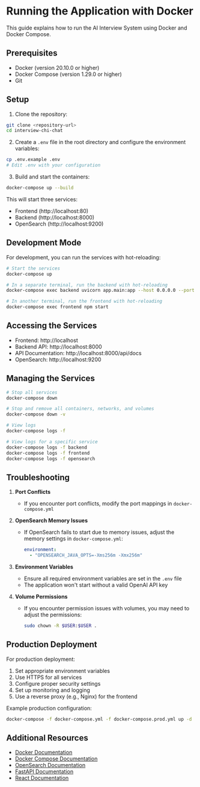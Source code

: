 # Running the Application with Docker

This guide explains how to run the AI Interview System using Docker and Docker Compose.

## Prerequisites

- Docker (version 20.10.0 or higher)
- Docker Compose (version 1.29.0 or higher)
- Git

## Setup

1. Clone the repository:
```bash
git clone <repository-url>
cd interview-chi-chat
```

2. Create a `.env` file in the root directory and configure the environment variables:
```bash
cp .env.example .env
# Edit .env with your configuration
```

3. Build and start the containers:
```bash
docker-compose up --build
```

This will start three services:
- Frontend (http://localhost:80)
- Backend (http://localhost:8000)
- OpenSearch (http://localhost:9200)

## Development Mode

For development, you can run the services with hot-reloading:

```bash
# Start the services
docker-compose up

# In a separate terminal, run the backend with hot-reloading
docker-compose exec backend uvicorn app.main:app --host 0.0.0.0 --port 8000 --reload

# In another terminal, run the frontend with hot-reloading
docker-compose exec frontend npm start
```

## Accessing the Services

- Frontend: http://localhost
- Backend API: http://localhost:8000
- API Documentation: http://localhost:8000/api/docs
- OpenSearch: http://localhost:9200

## Managing the Services

```bash
# Stop all services
docker-compose down

# Stop and remove all containers, networks, and volumes
docker-compose down -v

# View logs
docker-compose logs -f

# View logs for a specific service
docker-compose logs -f backend
docker-compose logs -f frontend
docker-compose logs -f opensearch
```

## Troubleshooting

1. **Port Conflicts**
   - If you encounter port conflicts, modify the port mappings in `docker-compose.yml`

2. **OpenSearch Memory Issues**
   - If OpenSearch fails to start due to memory issues, adjust the memory settings in `docker-compose.yml`:
     ```yaml
     environment:
       - "OPENSEARCH_JAVA_OPTS=-Xms256m -Xmx256m"
     ```

3. **Environment Variables**
   - Ensure all required environment variables are set in the `.env` file
   - The application won't start without a valid OpenAI API key

4. **Volume Permissions**
   - If you encounter permission issues with volumes, you may need to adjust the permissions:
     ```bash
     sudo chown -R $USER:$USER .
     ```

## Production Deployment

For production deployment:

1. Set appropriate environment variables
2. Use HTTPS for all services
3. Configure proper security settings
4. Set up monitoring and logging
5. Use a reverse proxy (e.g., Nginx) for the frontend

Example production configuration:
```bash
docker-compose -f docker-compose.yml -f docker-compose.prod.yml up -d
```

## Additional Resources

- [Docker Documentation](https://docs.docker.com/)
- [Docker Compose Documentation](https://docs.docker.com/compose/)
- [OpenSearch Documentation](https://opensearch.org/docs/latest/)
- [FastAPI Documentation](https://fastapi.tiangolo.com/)
- [React Documentation](https://reactjs.org/docs/getting-started.html) 